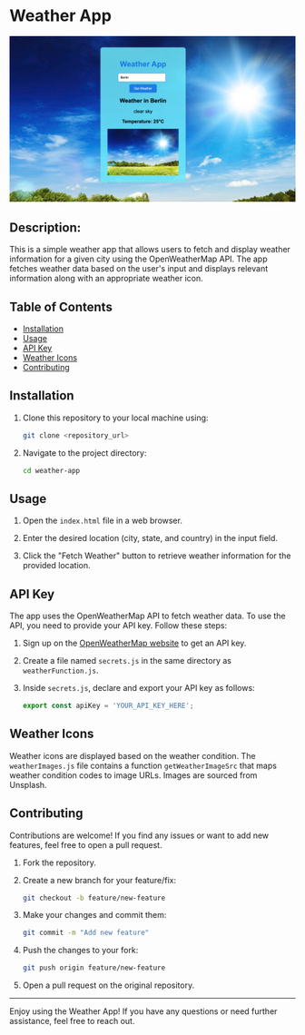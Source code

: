 # Weather App
![Alt text](Img.png)

## Description:
This is a simple weather app that allows users to fetch and display weather information for a given city using the OpenWeatherMap API. The app fetches weather data based on the user's input and displays relevant information along with an appropriate weather icon.

## Table of Contents

- [Installation](#installation)
- [Usage](#usage)
- [API Key](#api-key)
- [Weather Icons](#weather-icons)
- [Contributing](#contributing)

## Installation

1. Clone this repository to your local machine using:
   ```sh
   git clone <repository_url>
   ```

2. Navigate to the project directory:
   ```sh
   cd weather-app
   ```

## Usage

1. Open the `index.html` file in a web browser.

2. Enter the desired location (city, state, and country) in the input field.

3. Click the "Fetch Weather" button to retrieve weather information for the provided location.

## API Key

The app uses the OpenWeatherMap API to fetch weather data. To use the API, you need to provide your API key. Follow these steps:

1. Sign up on the [OpenWeatherMap website](https://home.openweathermap.org/users/sign_up) to get an API key.

2. Create a file named `secrets.js` in the same directory as `weatherFunction.js`.

3. Inside `secrets.js`, declare and export your API key as follows:
   ```javascript
   export const apiKey = 'YOUR_API_KEY_HERE';
   ```

## Weather Icons

Weather icons are displayed based on the weather condition. The `weatherImages.js` file contains a function `getWeatherImageSrc` that maps weather condition codes to image URLs. Images are sourced from Unsplash.

## Contributing

Contributions are welcome! If you find any issues or want to add new features, feel free to open a pull request.

1. Fork the repository.

2. Create a new branch for your feature/fix:
   ```sh
   git checkout -b feature/new-feature
   ```

3. Make your changes and commit them:
   ```sh
   git commit -m "Add new feature"
   ```

4. Push the changes to your fork:
   ```sh
   git push origin feature/new-feature
   ```

5. Open a pull request on the original repository.


---

Enjoy using the Weather App! If you have any questions or need further assistance, feel free to reach out.
